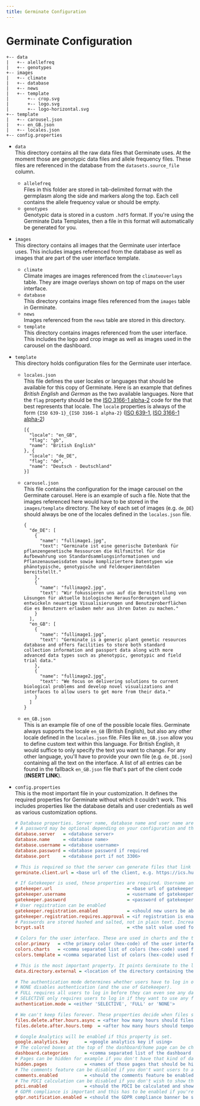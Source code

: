```yaml
---
title: Germinate Configuration
---
```


# Germinate Configuration
```
+-- data
|   +-- alellefreq
|   +-- genotypes
+-- images
|   +-- climate
|   +-- database
|   +-- news
|   +-- template
|       +-- crop.svg
|       +-- logo.svg
|       +-- logo-horizontal.svg
+-- template
|   +-- carousel.json
|   +-- en_GB.json
|   +-- locales.json
+-- config.properties
```

- `data`  
This directory contains all the raw data files that Germinate uses. At the moment those are genotypic data files and allele frequency files. These files are referenced in the database from the `datasets.source_file` column.
  - `allelefreq`  
  Files in this folder are stored in tab-delimited format with the germplasm along the side and markers along the top. Each cell contains the allele frequency value or should be empty.
  - `genotypes`  
  Genotypic data is stored in a custom `.hdf5` format. If you're using the Germinate Data Templates, then a file in this format will automatically be generated for you.
- `images`  
This directory contains all images that the Germinate user interface uses. This includes images referenced from the database as well as images that are part of the user interface template.
  - `climate`  
  Climate images are images referenced from the `climateoverlays` table. They are image overlays shown on top of maps on the user interface.
  - `database`  
  This directory contains image files referenced from the `images` table in Germinate.
  - `news`  
  Images referenced from the `news` table are stored in this directory.
  - `template`  
  This directory contains images referenced from the user interface. This includes the logo and crop image as well as images used in the carousel on the dashboard.
- `template`  
This directory holds configuration files for the Germinate user interface.
  - `locales.json`  
  This file defines the user locales or languages that should be available for this copy of Germinate. Here is an example that defines *British English* and *German* as the two available languages. Nore that the `flag` property should be the [ISO 3166-1 alpha-2](https://en.wikipedia.org/wiki/ISO_3166-1_alpha-2) code for the that best represents that locale. The `locale` properties is always of the form `{ISO 639-1}_{ISO 3166-1 alpha-2}` ([ISO 639-1](https://en.wikipedia.org/wiki/ISO_639-1), [ISO 3166-1 alpha-2](https://en.wikipedia.org/wiki/ISO_3166-1_alpha-2))
  
        [{
          "locale": "en_GB",
          "flag": "gb",
          "name": "British English"
        }, {
          "locale": "de_DE",
          "flag": "de",
          "name": "Deutsch - Deutschland"
        }]
  - `carousel.json`  
  This file contains the configuration for the image carousel on the Germinate carousel. Here is an example of such a file. Note that the images referenced here would have to be stored in the `images/template` directory. The key of each set of images (e.g. `de_DE`) should always be one of the locales defined in the `locales.json` file.  
  
        {
          "de_DE": [
            {
              "name": "fullimage1.jpg",
              "text": "Germinate ist eine generische Datenbank für pflanzengenetische Ressourcen die Hilfsmittel für die Aufbewahrung von Standardsammlungsinformationen und Pflanzenausweisdaten sowie kompliziertere Datentypen wie phänotypische, genotypische und Feldexperimentdaten bereitstellt."
            },
            {
              "name": "fullimage2.jpg",
              "text": "Wir fokussieren uns auf die Bereitstellung von Lösungen für aktuelle biologische Herausforderungen und entwickeln neuartige Visualisierungen und Benutzeroberflächen die es Benutzern erlauben mehr aus ihren Daten zu machen."
            }
          ],
          "en_GB": [
            {
              "name": "fullimage1.jpg",
              "text": "Germinate is a generic plant genetic resources database and offers facilities to store both standard collection information and passport data along with more advanced data types such as phenotypic, genotypic and field trial data."
            },
            {
              "name": "fullimage2.jpg",
              "text": "We focus on delivering solutions to current biological problems and develop novel visualizations and interfaces to allow users to get more from their data."
            }
          ]
        }
  - `en_GB.json`  
  This is an example file of one of the possible locale files. Germinate always supports the locale `en_GB` (British English), but also any other locale defined in the `locales.json` file. Files like `en_GB.json` allow you to define custom text within this language. For British English, it would suffice to only specify the text you want to change. For any other language, you'll have to provide your own file (e.g. `de_DE.json`) containing all the text on the interface. A list of all entries can be found in the fallback `en_GB.json` file that's part of the client code (**INSERT LINK**).
- `config.properties`  
This is the most important file in your customization. It defines the required properties for Germinate without which it couldn't work. This includes properties like the database details and user credentials as well as various customization options.

    ```ini
    # Database properties. Server name, database name and user name are required.
    # A password may be optional depending on your configuration and the port only needs to be provided if it's not 3306. 
    database.server   = <database server>
    database.name     = <database name>
    database.username = <database username>
    database.password = <database password if required
    database.port     = <database port if not 3306>
    
    # This is required so that the server can generate files that link back to the user interface
    germinate.client.url = <base url of the client, e.g. https://ics.hutton.ac.uk/germinate-demo/>
    
    # If Gatekeeper is used, these properties are required. Username and password have to be the credentials of an actual Gatekeeper user with admin permissions for this Germinate database. 
    gatekeeper.url                            = <base url of gatekeeper if using>
    gatekeeper.username                       = <username of gatekeeper if using>
    gatekeeper.password                       = <password of gatekeeper if using and required>
    # User registration can be enabled
    gatekeeper.registration.enabled           = <should new users be able to register for an account>
    gatekeeper.registration.requires.approval = <if registration is enabled, does it require approval from an administrator>
    # Passwords are stored hashed and salted, not in plain text. Increasing the salt will make it more robust against brute force attackes, but will also slow down authentication of genuine logins.
    bcrypt.salt                               = <the salt value used for password hashing. higher means more secure, but also slower. 10 default>

    # Colors for the user interface. These are used in charts and the template. All have to be privided as Hex colors (e.g. #ffffff for white or #000000 for black)      
    color.primary   = <the primary color (hex-code) of the user interface>
    colors.charts   = <comma separated list of colors (hex-code) used for charts>
    colors.template = <comma separated list of colors (hex-code) used for the user interface>
    
    # This is the most important property. It points Germinate to the location of all configuration files.
    data.directory.external = <location of the directory containing the configuration files (the ones explained in this section)>
    
    # The authentication mode determines whether users have to log in or not.
    # NONE disables authentication (and the use of Gatekeeper).
    # FULL requires all users to log in before they can even see any data.
    # SELECTIVE only requires users to log in if they want to use any features that alter the database, e.g. creating groups, adding comments, etc.
    authentication.mode = <either 'SELECTIVE', 'FULL' or 'NONE'>
    
    # We can't keep files forever. These properties decide when files should be deleted.
    files.delete.after.hours.async = <after how many hours should files created from async export tasks be deleted>
    files.delete.after.hours.temp  = <after how many hours should temporary files be deleted>
    
    # Google Analytics will be enabled if this property is set.
    google.analytics.key      = <google analytics key if using>
    # The colored boxes at the top of the dashboard/home page can be changed here.
    dashboard.categories      = <comma separated list of the dashboard categories to show. any of: 'germplasm', 'markers', 'traits', 'locations', 'compounds', 'groups'>
    # Pages can be hidden for example if you don't have that kind of data.
    hidden.pages              = <names of those pages that should be hidden from the user interface (**LINK TO FILE HERE**)>
    # The comments feature can be disabled if you don't want users to add comments.
    comments.enabled          = <should the comments feature be enabled>
    # The PDCI calculation can be disabled if you don't wish to show this information.
    pdci.enabled              = <should the PDCI be calculated and shown on the user interface>
    # GDPR compliance is important and this has to be enabled if you're expecting users from the EU. It gives them the option to enable non-essential cookies for convenience. 
    gdpr.notification.enabled = <should the GDPR compliance banner be shown. if so, users can deny the usage of cookies which will disable some features>
    ```
